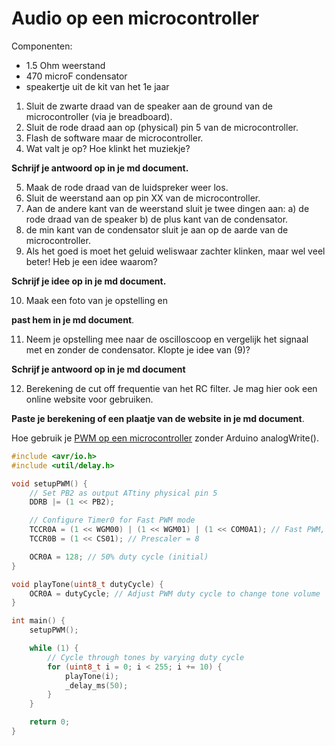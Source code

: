 # Audio op een microcontroller

Componenten:
- 1.5 Ohm weerstand
- 470 microF condensator
- speakertje uit de kit van het 1e jaar

1) Sluit de zwarte draad van de speaker aan de ground van de microcontroller (via je breadboard). 
2) Sluit de rode draad aan op (physical) pin 5 van de microcontroller.
3) Flash de software maar de microcontroller. 
4) Wat valt je op? Hoe klinkt het muziekje? 

__Schrijf je antwoord op in je md document.__

5) Maak de rode draad van de luidspreker weer los. 
6) Sluit de weerstand aan op pin XX van de microcontroller.
7) Aan de andere kant van de weerstand sluit je twee dingen aan: a) de rode draad van de speaker b) de plus kant van de condensator. 
8) de min kant van de condensator sluit je aan op de aarde van de microcontroller.
9)  Als het goed is moet het geluid weliswaar zachter klinken, maar wel veel beter! Heb je een idee waarom? 

__Schrijf je idee op in je md document.__

10) Maak een foto van je opstelling en 

__past hem in je md document__.

11) Neem je opstelling mee naar de oscilloscoop en vergelijk het signaal met en zonder de condensator. Klopte je idee van (9)?

 __Schrijf je antwoord op in je md document__

12) Berekening de cut off frequentie van het RC filter. Je mag hier ook een online website voor gebruiken. 

__Paste je berekening of een plaatje van de website in je md document__.


Hoe gebruik je [PWM op een microcontroller](https://www.hackster.io/bearislive/enable-pwm-on-an-attiny-by-programming-its-registers-565948) zonder Arduino analogWrite().
```c++
#include <avr/io.h>
#include <util/delay.h>

void setupPWM() {
    // Set PB2 as output ATtiny physical pin 5
    DDRB |= (1 << PB2);

    // Configure Timer0 for Fast PWM mode
    TCCR0A = (1 << WGM00) | (1 << WGM01) | (1 << COM0A1); // Fast PWM, non-inverting
    TCCR0B = (1 << CS01); // Prescaler = 8

    OCR0A = 128; // 50% duty cycle (initial)
}

void playTone(uint8_t dutyCycle) {
    OCR0A = dutyCycle; // Adjust PWM duty cycle to change tone volume
}

int main() {
    setupPWM();

    while (1) {
        // Cycle through tones by varying duty cycle
        for (uint8_t i = 0; i < 255; i += 10) {
            playTone(i);
            _delay_ms(50);
        }
    }

    return 0;
}

```